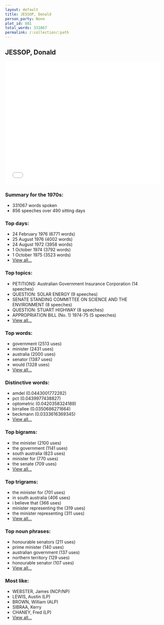```yaml
---
layout: default
title: JESSOP, Donald
person_party: None
plot_id: 881
total_words: 331067
permalink: /:collection/:path
---
```


## JESSOP, Donald

<iframe width="100%" height="400" frameborder="0" scrolling="no" src="//plot.ly/~wragge/881.embed"></iframe>


### Summary for the 1970s:

* 331067 words spoken
* 856 speeches over 490 sitting days


### Top days:

* 24 February 1976 (6771 words)
* 25 August 1976 (4002 words)
* 24 August 1972 (3958 words)
* 1 October 1974 (3792 words)
* 1 October 1975 (3523 words)
* [View all...](days/)


### Top topics:

* PETITIONS: Australian Government Insurance Corporation (14 speeches)
* QUESTION: SOLAR ENERGY (9 speeches)
* SENATE STANDING COMMITTEE ON SCIENCE AND THE ENVIRONMENT (8 speeches)
* QUESTION: STUART HIGHWAY (8 speeches)
* APPROPRIATION BILL (No. 1) 1974-75 (5 speeches)
* [View all...](topics/)


### Top words:

* government (2513 uses)
* minister (2431 uses)
* australia (2000 uses)
* senator (1387 uses)
* would (1328 uses)
* [View all...](words/)


### Distinctive words:

* amdel (0.0443001772282)
* pct (0.0439977438827)
* optometric (0.0420358324189)
* birrallee (0.0350686271664)
* beckmann (0.0333616369345)
* [View all...](sig_words/)


### Top bigrams:

* the minister (2100 uses)
* the government (1141 uses)
* south australia (823 uses)
* minister for (770 uses)
* the senate (709 uses)
* [View all...](bigrams/)


### Top trigrams:

* the minister for (701 uses)
* in south australia (406 uses)
* i believe that (366 uses)
* minister representing the (319 uses)
* the minister representing (311 uses)
* [View all...](trigrams/)


### Top noun phrases:

* honourable senators (211 uses)
* prime minister (140 uses)
* australian government (137 uses)
* northern territory (129 uses)
* honourable senator (107 uses)
* [View all...](noun_phrases/)


### Most like:

* WEBSTER, James (NCP/NP)
* LEWIS, Austin (LP)
* BROWN, William (ALP)
* SIBRAA, Kerry 
* CHANEY, Fred (LP)
* [View all...](similarities/)
